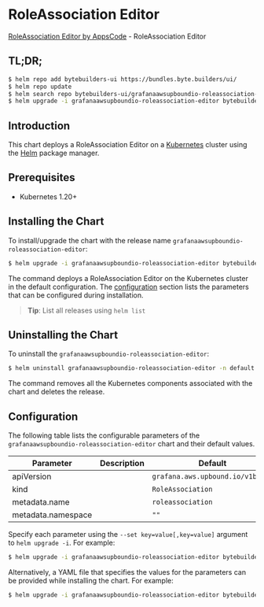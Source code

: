 # RoleAssociation Editor

[RoleAssociation Editor by AppsCode](https://byte.builders) - RoleAssociation Editor

## TL;DR;

```bash
$ helm repo add bytebuilders-ui https://bundles.byte.builders/ui/
$ helm repo update
$ helm search repo bytebuilders-ui/grafanaawsupboundio-roleassociation-editor --version=v0.4.18
$ helm upgrade -i grafanaawsupboundio-roleassociation-editor bytebuilders-ui/grafanaawsupboundio-roleassociation-editor -n default --create-namespace --version=v0.4.18
```

## Introduction

This chart deploys a RoleAssociation Editor on a [Kubernetes](http://kubernetes.io) cluster using the [Helm](https://helm.sh) package manager.

## Prerequisites

- Kubernetes 1.20+

## Installing the Chart

To install/upgrade the chart with the release name `grafanaawsupboundio-roleassociation-editor`:

```bash
$ helm upgrade -i grafanaawsupboundio-roleassociation-editor bytebuilders-ui/grafanaawsupboundio-roleassociation-editor -n default --create-namespace --version=v0.4.18
```

The command deploys a RoleAssociation Editor on the Kubernetes cluster in the default configuration. The [configuration](#configuration) section lists the parameters that can be configured during installation.

> **Tip**: List all releases using `helm list`

## Uninstalling the Chart

To uninstall the `grafanaawsupboundio-roleassociation-editor`:

```bash
$ helm uninstall grafanaawsupboundio-roleassociation-editor -n default
```

The command removes all the Kubernetes components associated with the chart and deletes the release.

## Configuration

The following table lists the configurable parameters of the `grafanaawsupboundio-roleassociation-editor` chart and their default values.

|     Parameter      | Description |                   Default                   |
|--------------------|-------------|---------------------------------------------|
| apiVersion         |             | <code>grafana.aws.upbound.io/v1beta1</code> |
| kind               |             | <code>RoleAssociation</code>                |
| metadata.name      |             | <code>roleassociation</code>                |
| metadata.namespace |             | <code>""</code>                             |


Specify each parameter using the `--set key=value[,key=value]` argument to `helm upgrade -i`. For example:

```bash
$ helm upgrade -i grafanaawsupboundio-roleassociation-editor bytebuilders-ui/grafanaawsupboundio-roleassociation-editor -n default --create-namespace --version=v0.4.18 --set apiVersion=grafana.aws.upbound.io/v1beta1
```

Alternatively, a YAML file that specifies the values for the parameters can be provided while
installing the chart. For example:

```bash
$ helm upgrade -i grafanaawsupboundio-roleassociation-editor bytebuilders-ui/grafanaawsupboundio-roleassociation-editor -n default --create-namespace --version=v0.4.18 --values values.yaml
```
